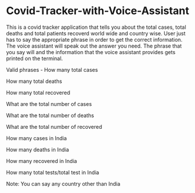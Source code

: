 # Covid-Tracker-with-Voice-Assistant

This is a covid tracker application that tells you about the total cases, total deaths and total patients recoverd world wide and country wise. User just has to say the appropriate
phrase in order to get the correct information. The voice assistant will speak out the answer you need. The phrase that you say will and the information that the voice assistant
provides gets printed on the terminal.

Valid phrases - 
How many total cases

How many total deaths

How many total recovered

What are the total number of cases

What are the total number of deaths

What are the total number of recovered

How many cases in India

How many deaths in India

How many recovered in India

How many total tests/total test in India

Note: You can say any country other than India
